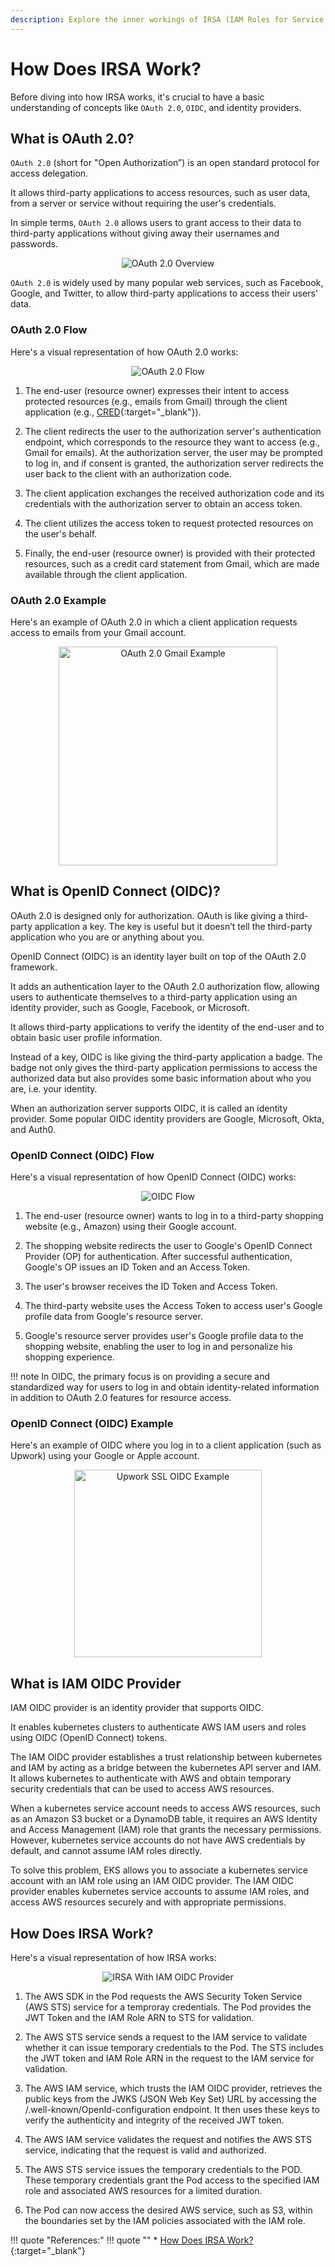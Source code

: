 ```yaml
---
description: Explore the inner workings of IRSA (IAM Roles for Service Accounts) and gain a clear understanding of its functionality. Uncover the mechanics behind enhanced security and seamless access control in EKS with our straightforward explanation.
---
```


# How Does IRSA Work?

Before diving into how IRSA works, it's crucial to have a basic understanding of concepts like `OAuth 2.0`, `OIDC`, and identity providers.



## What is OAuth 2.0?

`OAuth 2.0` (short for "Open Authorization”) is an open standard protocol for access delegation.

It allows third-party applications to access resources, such as user data, from a server or service without requiring the user's credentials.

In simple terms, `OAuth 2.0` allows users to grant access to their data to third-party applications without giving away their usernames and passwords.

<p align="center">
    <img src="../../../assets/eks-course-images/irsa/oauth-overview.png" alt="OAuth 2.0 Overview" />
</p>

`OAuth 2.0` is widely used by many popular web services, such as Facebook, Google, and Twitter, to allow third-party applications to access their users' data.



### OAuth 2.0 Flow

Here's a visual representation of how OAuth 2.0 works:

<p align="center">
    <img src="../../../assets/eks-course-images/irsa/oauth-flow.png" alt="OAuth 2.0 Flow" />
</p>

1. The end-user (resource owner) expresses their intent to access protected resources (e.g., emails from Gmail) through the client application (e.g., [CRED]{:target="_blank"}).

2. The client redirects the user to the authorization server's authentication endpoint, which corresponds to the resource they want to access (e.g., Gmail for emails). At the authorization server, the user may be prompted to log in, and if consent is granted, the authorization server redirects the user back to the client with an authorization code.

3. The client application exchanges the received authorization code and its credentials with the authorization server to obtain an access token.

4. The client utilizes the access token to request protected resources on the user's behalf.

5. Finally, the end-user (resource owner) is provided with their protected resources, such as a credit card statement from Gmail, which are made available through the client application.

### OAuth 2.0 Example

Here's an example of OAuth 2.0 in which a client application requests access to emails from your Gmail account.

<p align="center">
    <img src="../../../assets/eks-course-images/irsa/oauth-gmail.png" alt="OAuth 2.0 Gmail Example" width="350" />
</p>


## What is OpenID Connect (OIDC)?

OAuth 2.0 is designed only for authorization. OAuth is like giving a third-party application a key. The key is useful but it doesn’t tell the third-party application who you are or anything about you.

OpenID Connect (OIDC) is an identity layer built on top of the OAuth 2.0 framework. 

It adds an authentication layer to the OAuth 2.0 authorization flow, allowing users to authenticate themselves to a third-party application using an identity provider, such as Google, Facebook, or Microsoft. 

It allows third-party applications to verify the identity of the end-user and to obtain basic user profile information.

Instead of a key, OIDC is like giving the third-party application a badge. The badge not only gives the third-party application permissions to access the authorized data but also provides some basic information about who you are, i.e. your identity.

When an authorization server supports OIDC, it is called an identity provider. Some popular OIDC identity providers are Google, Microsoft, Okta, and Auth0.


### OpenID Connect (OIDC) Flow

Here's a visual representation of how OpenID Connect (OIDC) works:

<p align="center">
    <img src="../../../assets/eks-course-images/irsa/oidc-flow.png" alt="OIDC Flow" />
</p>

1. The end-user (resource owner) wants to log in to a third-party shopping website (e.g., Amazon) using their Google account.

2. The shopping website redirects the user to Google's OpenID Connect Provider (OP) for authentication. After successful authentication, Google's OP issues an ID Token and an Access Token.

3. The user's browser receives the ID Token and Access Token.

4. The third-party website uses the Access Token to access user's Google profile data from Google's resource server.

5. Google's resource server provides user's Google profile data to the shopping website, enabling the user to log in and personalize his shopping experience.

!!! note
    In OIDC, the primary focus is on providing a secure and standardized way for users to log in and obtain identity-related information in addition to OAuth 2.0 features for resource access.


### OpenID Connect (OIDC) Example

Here's an example of OIDC where you log in to a client application (such as Upwork) using your Google or Apple account.

<p align="center">
    <img src="../../../assets/eks-course-images/irsa/upwork-sso.png" alt="Upwork SSL OIDC Example" width="300" />
</p>


## What is IAM OIDC Provider

IAM OIDC provider is an identity provider that supports OIDC.

It enables kubernetes clusters to authenticate AWS IAM users and roles using OIDC (OpenID Connect) tokens.

The IAM OIDC provider establishes a trust relationship between kubernetes and IAM by acting as a bridge between the kubernetes API server and IAM. It allows kubernetes to authenticate with AWS and obtain temporary security credentials that can be used to access AWS resources.

When a kubernetes service account needs to access AWS resources, such as an Amazon S3 bucket or a DynamoDB table, it requires an AWS Identity and Access Management (IAM) role that grants the necessary permissions. However, kubernetes service accounts do not have AWS credentials by default, and cannot assume IAM roles directly.

To solve this problem, EKS allows you to associate a kubernetes service account with an IAM role using an IAM OIDC provider. The IAM OIDC provider enables kubernetes service accounts to assume IAM roles, and access AWS resources securely and with appropriate permissions.



## How Does IRSA Work?

Here's a visual representation of how IRSA works:

<p align="center">
    <img src="../../../assets/eks-course-images/irsa/irsa-flow-with-iam-oidc-provider.png" alt="IRSA With IAM OIDC Provider" />
</p>


1. The AWS SDK in the Pod requests the AWS Security Token Service (AWS STS) service for a temproray credentials. The Pod provides the JWT Token and the IAM Role ARN to STS for validation.

2. The AWS STS service sends a request to the IAM service to validate whether it can issue temporary credentials to the Pod. The STS includes the JWT token and IAM Role ARN in the request to the IAM service for validation.

3. The AWS IAM service, which trusts the IAM OIDC provider, retrieves the public keys from the JWKS (JSON Web Key Set) URL by accessing the /.well-known/OpenId-configuration endpoint. It then uses these keys to verify the authenticity and integrity of the received JWT token.

4. The AWS IAM service validates the request and notifies the AWS STS service, indicating that the request is valid and authorized.

5. The AWS STS service issues the temporary credentials to the POD. These temporary credentials grant the Pod access to the specified IAM role and associated AWS resources for a limited duration.

6. The Pod can now access the desired AWS service, such as S3, within the boundaries set by the IAM policies associated with the IAM role.



!!! quote "References:"
    !!! quote ""
        * [How Does IRSA Work?]{:target="_blank"}


<!-- Hyperlinks -->
[How Does IRSA Work?]: https://aws.amazon.com/blogs/containers/diving-into-iam-roles-for-service-accounts/
[CRED]: https://cred.club/